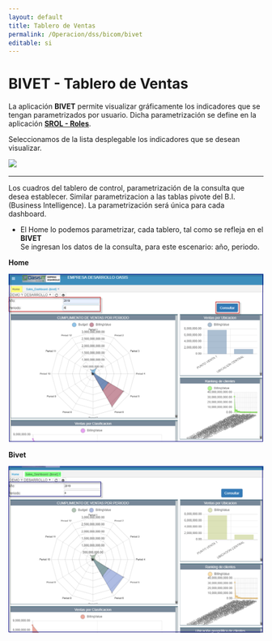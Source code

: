 ```yaml
---
layout: default
title: Tablero de Ventas
permalink: /Operacion/dss/bicom/bivet
editable: si
---
```


# BIVET - Tablero de Ventas

La aplicación **BIVET** permite visualizar gráficamente los indicadores que se tengan parametrizados por usuario. Dicha parametrización se define en la aplicación [**SROL - Roles**](http://docs.oasiscom.com/Operacion/system/sacceso/srol).  

Seleccionamos de la lista desplegable los indicadores que se desean visualizar.  

![](bivet.png)

***

Los cuadros del tablero de control, parametrización de la consulta que desea establecer. Similar parametrizacion a las tablas pivote del B.I. (Business Intelligence). La parametrización será única para cada dashboard.  

* El Home lo podemos parametrizar, cada tablero, tal como se refleja en el **BIVET**  
Se ingresan los datos de la consulta, para este escenario: año, periodo.  

**Home**  

![](bivet3.png)  

**Bivet**  

![](bivet4.png)  







